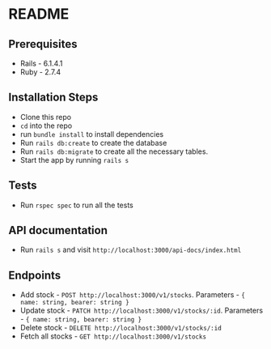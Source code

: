 # README

## Prerequisites

* Rails - 6.1.4.1
* Ruby - 2.7.4

## Installation Steps
* Clone this repo
* `cd` into the repo
* run `bundle install` to install dependencies
* Run  `rails db:create` to create the database
* Run `rails db:migrate` to create all the  necessary tables.
* Start the app by running `rails s`

## Tests
* Run `rspec spec` to run all the tests

## API documentation
* Run `rails s` and visit `http://localhost:3000/api-docs/index.html`

## Endpoints
* Add stock - `POST http://localhost:3000/v1/stocks`. Parameters - `{ name: string, bearer: string }`
* Update stock - `PATCH http://localhost:3000/v1/stocks/:id`. Parameters - `{ name: string, bearer: string }`
* Delete stock - `DELETE http://localhost:3000/v1/stocks/:id`
* Fetch all stocks - `GET http://localhost:3000/v1/stocks`
